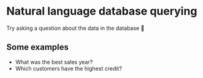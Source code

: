 # Natural language database querying

Try asking a question about the data in the database 💭

## Some examples

- What was the best sales year?
- Which customers have the highest credit?
